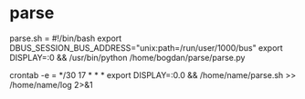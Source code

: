 # parse

parse.sh = #!/bin/bash
export DBUS_SESSION_BUS_ADDRESS="unix:path=/run/user/1000/bus"
export DISPLAY=:0 && /usr/bin/python /home/bogdan/parse/parse.py

crontab -e =  */30 17 * * * export DISPLAY=:0.0 && /home/name/parse.sh >> /home/name/log 2>&1
